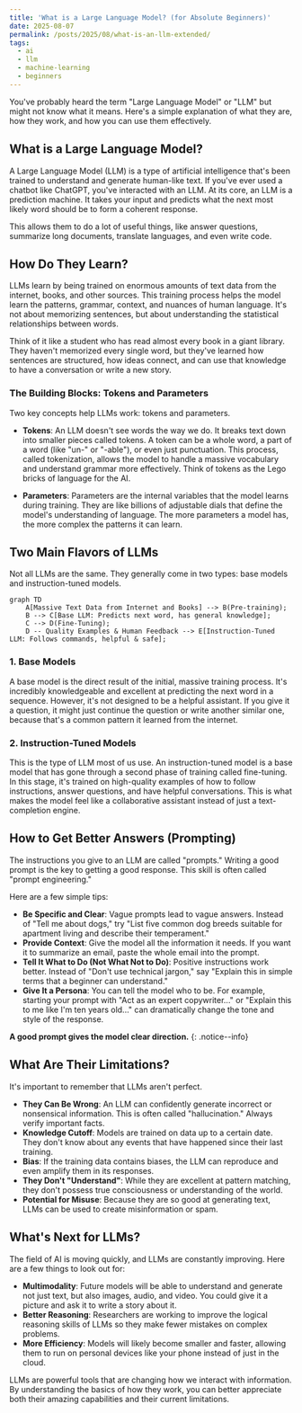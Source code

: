```yaml
---
title: 'What is a Large Language Model? (for Absolute Beginners)'
date: 2025-08-07
permalink: /posts/2025/08/what-is-an-llm-extended/
tags:
  - ai
  - llm
  - machine-learning
  - beginners
---
```


You've probably heard the term "Large Language Model" or "LLM" but might not know what it means. Here's a simple explanation of what they are, how they work, and how you can use them effectively.

## What is a Large Language Model?

A Large Language Model (LLM) is a type of artificial intelligence that's been trained to understand and generate human-like text. If you've ever used a chatbot like ChatGPT, you've interacted with an LLM. At its core, an LLM is a prediction machine. It takes your input and predicts what the next most likely word should be to form a coherent response.

This allows them to do a lot of useful things, like answer questions, summarize long documents, translate languages, and even write code.

## How Do They Learn?

LLMs learn by being trained on enormous amounts of text data from the internet, books, and other sources. This training process helps the model learn the patterns, grammar, context, and nuances of human language. It's not about memorizing sentences, but about understanding the statistical relationships between words.

Think of it like a student who has read almost every book in a giant library. They haven't memorized every single word, but they've learned how sentences are structured, how ideas connect, and can use that knowledge to have a conversation or write a new story.

### The Building Blocks: Tokens and Parameters

Two key concepts help LLMs work: tokens and parameters.

*   **Tokens**: An LLM doesn't see words the way we do. It breaks text down into smaller pieces called tokens. A token can be a whole word, a part of a word (like "un-" or "-able"), or even just punctuation. This process, called tokenization, allows the model to handle a massive vocabulary and understand grammar more effectively. Think of tokens as the Lego bricks of language for the AI.

*   **Parameters**: Parameters are the internal variables that the model learns during training. They are like billions of adjustable dials that define the model's understanding of language. The more parameters a model has, the more complex the patterns it can learn.

## Two Main Flavors of LLMs

Not all LLMs are the same. They generally come in two types: base models and instruction-tuned models.

```mermaid
graph TD
    A[Massive Text Data from Internet and Books] --> B(Pre-training);
    B --> C[Base LLM: Predicts next word, has general knowledge];
    C --> D(Fine-Tuning);
    D -- Quality Examples & Human Feedback --> E[Instruction-Tuned LLM: Follows commands, helpful & safe];
```

### 1. Base Models

A base model is the direct result of the initial, massive training process. It's incredibly knowledgeable and excellent at predicting the next word in a sequence. However, it's not designed to be a helpful assistant. If you give it a question, it might just continue the question or write another similar one, because that's a common pattern it learned from the internet.

### 2. Instruction-Tuned Models

This is the type of LLM most of us use. An instruction-tuned model is a base model that has gone through a second phase of training called fine-tuning. In this stage, it's trained on high-quality examples of how to follow instructions, answer questions, and have helpful conversations. This is what makes the model feel like a collaborative assistant instead of just a text-completion engine.

## How to Get Better Answers (Prompting)

The instructions you give to an LLM are called "prompts." Writing a good prompt is the key to getting a good response. This skill is often called "prompt engineering."

Here are a few simple tips:

*   **Be Specific and Clear**: Vague prompts lead to vague answers. Instead of "Tell me about dogs," try "List five common dog breeds suitable for apartment living and describe their temperament."
*   **Provide Context**: Give the model all the information it needs. If you want it to summarize an email, paste the whole email into the prompt.
*   **Tell It What to Do (Not What Not to Do)**: Positive instructions work better. Instead of "Don't use technical jargon," say "Explain this in simple terms that a beginner can understand."
*   **Give It a Persona**: You can tell the model who to be. For example, starting your prompt with "Act as an expert copywriter..." or "Explain this to me like I'm ten years old..." can dramatically change the tone and style of the response.

**A good prompt gives the model clear direction.**
{: .notice--info}

## What Are Their Limitations?

It's important to remember that LLMs aren't perfect.

*   **They Can Be Wrong**: An LLM can confidently generate incorrect or nonsensical information. This is often called "hallucination." Always verify important facts.
*   **Knowledge Cutoff**: Models are trained on data up to a certain date. They don't know about any events that have happened since their last training.
*   **Bias**: If the training data contains biases, the LLM can reproduce and even amplify them in its responses.
*   **They Don't "Understand"**: While they are excellent at pattern matching, they don't possess true consciousness or understanding of the world.
*   **Potential for Misuse**: Because they are so good at generating text, LLMs can be used to create misinformation or spam.

## What's Next for LLMs?

The field of AI is moving quickly, and LLMs are constantly improving. Here are a few things to look out for:

*   **Multimodality**: Future models will be able to understand and generate not just text, but also images, audio, and video. You could give it a picture and ask it to write a story about it.
*   **Better Reasoning**: Researchers are working to improve the logical reasoning skills of LLMs so they make fewer mistakes on complex problems.
*   **More Efficiency**: Models will likely become smaller and faster, allowing them to run on personal devices like your phone instead of just in the cloud.

LLMs are powerful tools that are changing how we interact with information. By understanding the basics of how they work, you can better appreciate both their amazing capabilities and their current limitations.
